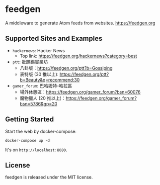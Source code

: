 # feedgen

A middleware to generate Atom feeds from websites. https://feedgen.org

## Supported Sites and Examples

- `hackernews`: Hacker News
    - Top link: https://feedgen.org/hackernews?category=best
- `ptt`: 批踢踢實業坊
    - 八卦版：https://feedgen.org/ptt?b=Gossiping
    - 表特版 (30 推以上): https://feedgen.org/ptt?b=Beauty&q=recommend:30
- `gamer_forum`: 巴哈姆特-哈拉區
    - 場外休憩區：https://feedgen.org/gamer_forum?bsn=60076
    - 魔物獵人 (20 推以上)：https://feedgen.org/gamer_forum?bsn=5786&gp=20

## Getting Started

Start the web by docker-compose:

```
docker-compose up -d
```

It's on `http://localhost:8080`.

## License

feedgen is released under the MIT license.
